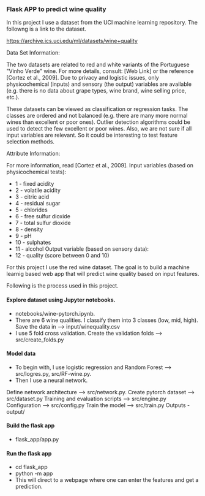 ### Flask APP to predict wine quality

In this project I use a dataset from the UCI machine learning repository. The followng is a link to the dataset.

https://archive.ics.uci.edu/ml/datasets/wine+quality

Data Set Information:

The two datasets are related to red and white variants of the Portuguese "Vinho Verde" wine. For more details, consult: [Web Link] or the reference [Cortez et al., 2009]. Due to privacy and logistic issues, only physicochemical (inputs) and sensory (the output) variables are available (e.g. there is no data about grape types, wine brand, wine selling price, etc.).

These datasets can be viewed as classification or regression tasks. The classes are ordered and not balanced (e.g. there are many more normal wines than excellent or poor ones). Outlier detection algorithms could be used to detect the few excellent or poor wines. Also, we are not sure if all input variables are relevant. So it could be interesting to test feature selection methods.


Attribute Information:

For more information, read [Cortez et al., 2009]. 
Input variables (based on physicochemical tests): 
- 1 - fixed acidity 
- 2 - volatile acidity 
- 3 - citric acid 
- 4 - residual sugar 
- 5 - chlorides 
- 6 - free sulfur dioxide 
- 7 - total sulfur dioxide 
- 8 - density 
- 9 - pH 
- 10 - sulphates 
- 11 - alcohol 
Output variable (based on sensory data): 
- 12 - quality (score between 0 and 10)

For this project I use the red wine dataset. The goal is to build a machine learnig based web app that will predict wine quality based on input features. 

Following is the process used in this project.
#### Explore dataset using Jupyter notebooks. 
- notebooks/wine-pytorch.ipynb.
- There are 6 wine qualities. I classify them into 3 classes (low, mid, high). Save the data in --> input/winequality.csv
- I use 5 fold cross validation. Create the validation folds --> src/create_folds.py

#### Model data 
- To begin with, I use logistic regression and Random Forest --> src/logres.py, src/RF-wine.py.
- Then I use a neural network. 

Define network architecture --> src/network.py. 
Create pytorch dataset --> src/dataset.py
Training and evaluation scripts --> src/engine.py
Configuration --> src/config.py
Train the model --> src/train.py 
Outputs - output/ 

#### Build the flask app
- flask_app/app.py 

#### Run the flask app
- cd flask_app
- python -m app
- This will direct to a webpage where one can enter the features and get a prediction. 